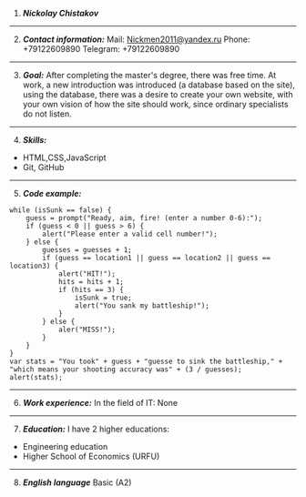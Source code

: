 1. ***Nickolay Chistakov***
 ---
2. ***Contact information:***
    Mail: Nickmen2011@yandex.ru
    Phone: +79122609890
    Telegram: +79122609890
 ---
 3. ***Goal:***
After completing the master's degree, there was free time. At work, a new introduction was introduced (a database based on the site), using the database, there was a desire to create your own website, with your own vision of how the site should work, since ordinary specialists do not listen.
---
4. ***Skills:***
* HTML,CSS,JavaScript
* Git, GitHub
---
5. ***Code example:***
```var randomLoc = Math.floor(Math.random()*5)
while (isSunk == false) {
    guess = prompt("Ready, aim, fire! (enter a number 0-6):");
    if (guess < 0 || guess > 6) {
        alert("Please enter a valid cell number!");
    } else {
        guesses = guesses + 1;
        if (guess == location1 || guess == location2 || guess == location3) {
            alert("HIT!");
            hits = hits + 1;
            if (hits == 3) {
                isSunk = true;
                alert("You sank my battleship!");
            }
        } else {
            aler("MISS!");
        }
    }
}
var stats = "You took" + guess + "guesse to sink the battleship," + "which means your shooting accuracy was" + (3 / guesses);
alert(stats);
```
---
6. ***Work experience:***
In the field of IT: None
---
7. ***Education:***
I have 2 higher educations:
* Engineering education
* Higher School of Economics (URFU)
---
8. ***English language***
Basic (A2)